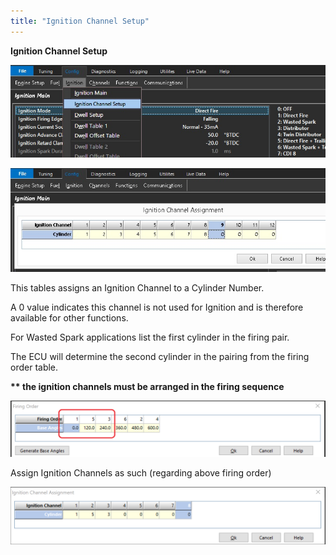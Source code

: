 ```yaml
---
title: "Ignition Channel Setup"
---
```


**Ignition Channel Setup**


![Image](</img/Ignition8.jpg>)


![Image](</img/Ignition9.jpg>)


This tables assigns an Ignition Channel to a Cylinder Number.&nbsp;


A 0 value indicates this channel is not used for Ignition and is therefore available for other functions.


For Wasted Spark applications list the first cylinder in the firing pair.&nbsp;

The ECU will determine the second cylinder in the pairing from the firing order table.

**\*\* the ignition channels must be arranged in the firing sequence**


![Image](</img/NewItem896.png>)



Assign Ignition Channels as such (regarding above firing order)


![Image](</img/NewItem898.png>)

